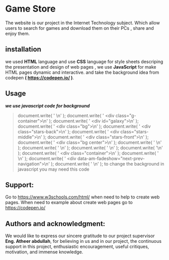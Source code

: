 # Game Store
The website is our project in the Internet Technology subject.
Which allow users to search for games and download them on their PCs , share and enjoy them.

## installation
we used **HTML** language and use **CSS** language for style sheets descriping the presentation and design of web pages ,
we use **JavaScript** for make HTML pages dynamic and interactive.
and take the background idea from codepen **( https://codepen.io/ )**.

## Usage
***we use javascript code for background***
>document.write( '    <!--The Background-->\n' );
document.write( '        <div class=\"g-container\">\n' );
document.write( '                <div id=\"galaxy\">\n' );
document.write( '                        <div class=\"bg\"></div>\n' );
document.write( '                        <div class=\"stars-back\"></div>\n' );
document.write( '                        <div class=\"stars-middle\"></div>\n' );
document.write( '                        <div class=\"stars-front\"></div>\n' );
document.write( '                        <div class=\"bg center\"></div>\n' );
document.write( '                    </div>\n' );
document.write( '                    \n' );
document.write( '        </div>\n' );
document.write( '\n' );
document.write( '        <div class=\"container\">\n' );
document.write( '	\n' );
document.write( '            <div data-am-fadeshow=\"next-prev-navigation\">\n' );
document.write( '        \n' );
  to change the background in javascript you may need this code 
  
## Support:
Go to https://www.w3schools.com/html/ when need to help to create web pages.
When need to example about create web pages go to https://codepen.io/

## Authors and acknowledgment:
We would like to express our sincere gratitude to our project supervisor **Eng. Atheer abdullah**, for believing in us and in our project, the continuous support in this project, enthusiastic encouragement, useful critiques, motivation, and immense knowledge. 
